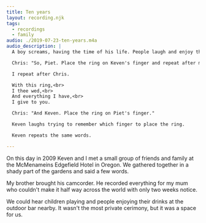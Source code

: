 ```yaml
---
title: Ten years
layout: recording.njk
tags:
  - recordings
  - family
audio: ./2019-07-23-ten-years.m4a
audio_description: |
  A boy screams, having the time of his life. People laugh and enjoy their drinks. Bottles klink. All this can be heard in the distance as our officient, Chris, guides us through a few words.

  Chris: "So, Piet. Place the ring on Keven's finger and repeat after me."

  I repeat after Chris.

  With this ring,<br>
  I thee wed,<br>
  And everything I have,<br>
  I give to you.

  Chris: "And Keven. Place the ring on Piet's finger."

  Keven laughs trying to remember which finger to place the ring.

  Keven repeats the same words.

---
```


On this day in 2009 Keven and I met a small group of friends and family at the McMenameins Edgefield Hotel in Oregon. We gathered together in a shady part of the gardens and said a few words.

My brother brought his camcorder. He recorded everything for my mum who couldn't make it half way across the world with only two weeks notice.

We could hear children playing and people enjoying their drinks at the outdoor bar nearby. It wasn't the most private cerimony, but it was a space for us.
